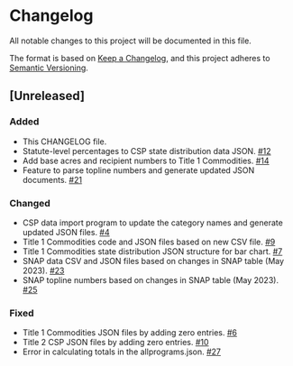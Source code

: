 # Changelog

All notable changes to this project will be documented in this file.

The format is based on [Keep a Changelog](https://keepachangelog.com/en/1.0.0/),
and this project adheres to [Semantic Versioning](https://semver.org/spec/v2.0.0.html).

## [Unreleased]

### Added

- This CHANGELOG file.
- Statute-level percentages to CSP state distribution data JSON. [#12](https://github.com/policy-design-lab/data-import/issues/12)
- Add base acres and recipient numbers to Title 1 Commodities. [#14](https://github.com/policy-design-lab/data-import/issues/14)
- Feature to parse topline numbers and generate updated JSON documents. [#21](https://github.com/policy-design-lab/data-import/issues/21)

### Changed

- CSP data import program to update the category names and generate updated JSON files. [#4](https://github.com/policy-design-lab/data-import/issues/4)
- Title 1 Commodities code and JSON files based on new CSV file. [#9](https://github.com/policy-design-lab/data-import/issues/9)
- Title 1 Commodities state distribution JSON structure for bar chart. [#7](https://github.com/policy-design-lab/data-import/issues/7)
- SNAP data CSV and JSON files based on changes in SNAP table (May 2023). [#23](https://github.com/policy-design-lab/data-import/issues/23)
- SNAP topline numbers based on changes in SNAP table (May 2023). [#25](https://github.com/policy-design-lab/data-import/issues/25)

### Fixed

- Title 1 Commodities JSON files by adding zero entries. [#6](https://github.com/policy-design-lab/data-import/issues/6)
- Title 2 CSP JSON files by adding zero entries. [#10](https://github.com/policy-design-lab/data-import/issues/10)
- Error in calculating totals in the allprograms.json. [#27](https://github.com/policy-design-lab/data-import/issues/27)
